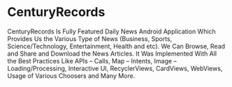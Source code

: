# CenturyRecords

CenturyRecords Is Fully Featured Daily News Android Application Which Provides Us the Various Type of News (Business, Sports, Science/Technology, Entertainment, Health and etc). 
We Can Browse, Read and Share and Download the News Articles.
It Was Implemented With All the Best Practices Like APIs – Calls, Map – Intents, Image – Loading/Processing, Interactive UI, RecyclerViews, CardViews, WebViews, Usage of Various Choosers and Many More.
